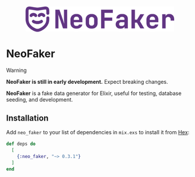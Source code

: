 <p align="center">
  <img src="./priv/logo/full_logo.svg" width="400" alt="NeoFaker Logo">
</p>

# NeoFaker

> [!WARNING]
> **NeoFaker is still in early development.** Expect breaking changes.

**NeoFaker** is a fake data generator for Elixir, useful for testing, database seeding, and development.

## Installation

Add `neo_faker` to your list of dependencies in `mix.exs` to install it from [Hex](https://hex.pm/packages/neo_faker):

```elixir
def deps do
  [
    {:neo_faker, "~> 0.3.1"}
  ]
end
```

